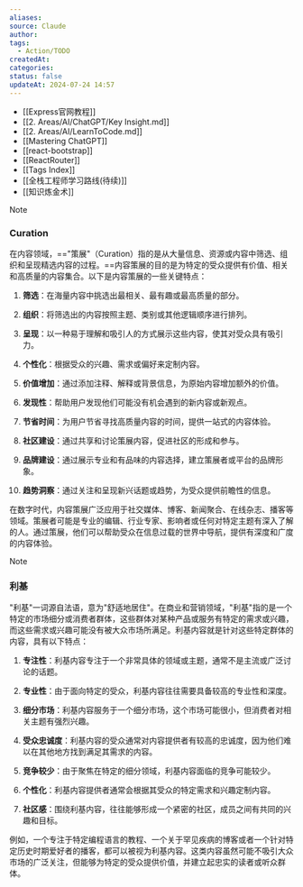 ```yaml
---
aliases:
source: Claude
author:
tags:
  - Action/TODO
createdAt:
categories:
status: false
updateAt: 2024-07-24 14:57
---
```

- [[Express官网教程]]
- [[2. Areas/AI/ChatGPT/Key Insight.md]]
- [[2. Areas/AI/LearnToCode.md]]
- [[Mastering ChatGPT]]
- [[react-bootstrap]]
- [[ReactRouter]]
- [[Tags Index]]
- [[全栈工程师学习路线(待续)]]
- [[知识炼金术]]

> [!NOTE]
>
> ### Curation
>
> 在内容领域，=="策展"（Curation）指的是从大量信息、资源或内容中筛选、组织和呈现精选内容的过程。==内容策展的目的是为特定的受众提供有价值、相关和高质量的内容集合。以下是内容策展的一些关键特点：
>
> 1. **筛选**：在海量内容中挑选出最相关、最有趣或最高质量的部分。
>
> 2. **组织**：将筛选出的内容按照主题、类别或其他逻辑顺序进行排列。
>
> 3. **呈现**：以一种易于理解和吸引人的方式展示这些内容，使其对受众具有吸引力。
>
> 4. **个性化**：根据受众的兴趣、需求或偏好来定制内容。
>
> 5. **价值增加**：通过添加注释、解释或背景信息，为原始内容增加额外的价值。
>
> 6. **发现性**：帮助用户发现他们可能没有机会遇到的新内容或新观点。
>
> 7. **节省时间**：为用户节省寻找高质量内容的时间，提供一站式的内容体验。
>
> 8. **社区建设**：通过共享和讨论策展内容，促进社区的形成和参与。
>
> 9. **品牌建设**：通过展示专业和有品味的内容选择，建立策展者或平台的品牌形象。
>
> 10. **趋势洞察**：通过关注和呈现新兴话题或趋势，为受众提供前瞻性的信息。
>
> 在数字时代，内容策展广泛应用于社交媒体、博客、新闻聚合、在线杂志、播客等领域。策展者可能是专业的编辑、行业专家、影响者或任何对特定主题有深入了解的人。通过策展，他们可以帮助受众在信息过载的世界中导航，提供有深度和广度的内容体验。

> [!NOTE]
>
> ### 利基
>
> "利基"一词源自法语，意为"舒适地居住"。在商业和营销领域，"利基"指的是一个特定的市场细分或消费者群体，这些群体对某种产品或服务有特定的需求或兴趣，而这些需求或兴趣可能没有被大众市场所满足。利基内容就是针对这些特定群体的内容，具有以下特点：
>
> 1. **专注性**：利基内容专注于一个非常具体的领域或主题，通常不是主流或广泛讨论的话题。
>
> 2. **专业性**：由于面向特定的受众，利基内容往往需要具备较高的专业性和深度。
>
> 3. **细分市场**：利基内容服务于一个细分市场，这个市场可能很小，但消费者对相关主题有强烈兴趣。
>
> 4. **受众忠诚度**：利基内容的受众通常对内容提供者有较高的忠诚度，因为他们难以在其他地方找到满足其需求的内容。
>
> 5. **竞争较少**：由于聚焦在特定的细分领域，利基内容面临的竞争可能较少。
>
> 6. **个性化**：利基内容提供者通常会根据其受众的特定需求和兴趣定制内容。
>
> 7. **社区感**：围绕利基内容，往往能够形成一个紧密的社区，成员之间有共同的兴趣和目标。
>
> 例如，一个专注于特定编程语言的教程、一个关于罕见疾病的博客或者一个针对特定历史时期爱好者的播客，都可以被视为利基内容。这类内容虽然可能不吸引大众市场的广泛关注，但能够为特定的受众提供价值，并建立起忠实的读者或听众群体。
